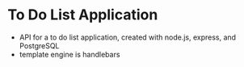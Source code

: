 # To Do List Application

- API for a to do list application, created with node.js, express, and PostgreSQL
- template engine is handlebars
